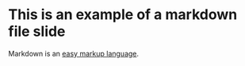 # This is an example of a markdown file slide

Markdown is an [easy markup language](http://daringfireball.net/projects/markdown/).
